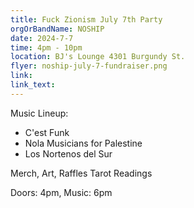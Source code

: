 ```yaml
---
title: Fuck Zionism July 7th Party
orgOrBandName: NOSHIP
date: 2024-7-7
time: 4pm - 10pm
location: BJ's Lounge 4301 Burgundy St.
flyer: noship-july-7-fundraiser.png
link:
link_text:
---
```


Music Lineup:

- C'est Funk
- Nola Musicians for Palestine
- Los Nortenos del Sur

Merch, Art, Raffles Tarot Readings

Doors: 4pm, Music: 6pm
